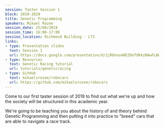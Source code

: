 ```yaml
---
session: Taster Session 1
block: 2019-2020
title: Genetic Programming
speakers: Mikael Rozee
session_date: 25/09/2019
session_time: 16:00-17:00
session_location: Richmond Building - LT3
links:
- type: Presentation slides
  text: Session 1
  url: https://docs.google.com/presentation/d/1jRbVasmHEZ9oTdKkzBAwFL0WXl2fn9iUW1S4IsRHRBE/edit?usp=sharing
- type: Resources
  text: Genetic Racing tutorial
  url: tutorials/geneticracing
- type: GitHub
  text: mikaelsrozee/robocars
  url: https://github.com/mikaelsrozee/robocars
---
```

Come to our first taster session of 2019 to find out what we're up and how the society will be structured in this academic year.

We're going to be teaching you about the history of and theory behind Genetic Programming and then putting it into practice to "breed" cars that are able to navigate a race track.

